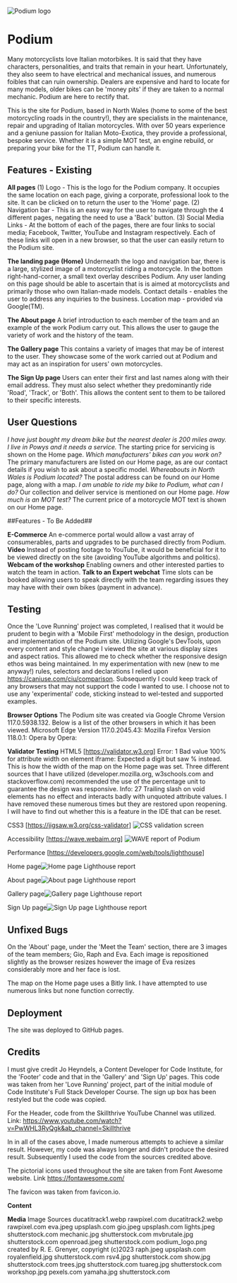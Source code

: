 ![Podium logo](Grenyerre/CI_PP1_POD/assets/images/podium.png)

# Podium #

Many motorcyclists love Italian motorbikes. It is said that they have characters, personalities, and traits that remain in your heart. Unfortunately, they also seem to have
electrical and mechanical issues, and numerous foibles that can ruin ownership. Dealers are expensive and hard to locate for many models, older bikes can be 'money pits' if
they are taken to a normal mechanic. Podium are here to rectify that.

This is the site for Podium, based in North Wales (home to some of the best motorcycling roads in the country!), they are specialists in the maintenance, repair and upgrading
of Italian motorcycles. With over 50 years experience and a geniune passion for Italian Moto-Exotica, they provide a professional, bespoke service. Whether it is a simple MOT test, an engine rebuild, or preparing your bike for the TT, Podium can handle it.

## Features - Existing ##

**All pages**
(1) Logo - This is the logo for the Podium company. It occupies the same location on each page, giving a corporate, professional look to the site. It can be clicked on to
return the user to the 'Home' page.
(2) Navigation bar - This is an easy way for the user to navigate through the 4 different pages, negating the need to use a 'Back' button.
(3) Social Media Links - At the bottom of each of the pages, there are four links to social media; Facebook, Twitter, YouTube and Instagram respectively. Each of these links
will open in a new browser, so that the user can easily return to the Podium site.

**The landing page (Home)**
Underneath the logo and navigation bar, there is a large, stylized image of a motorcyclist riding a motorcycle. In the bottom right-hand-corner, a small text overlay describes
Podium. Any user landing on this page should be able to ascertain that is is aimed at motorcyclists and primarily those who own Italian-made models.
Contact details - enables the user to address any inquiries to the business.
Location map - provided via Google(TM).

**The About page**
A brief introduction to each member of the team and an example of the work Podium carry out. This allows the user to gauge the variety of work and the history of the team.

**The Gallery page**
This contains a variety of images that may be of interest to the user. They showcase some of the work carried out at Podium and may act as an inspiration for users' own
motorcycles.

**The Sign Up page**
Users can enter their first and last names along with their email address. They must also select whether they predominantly ride 'Road', 'Track', or 'Both'. This allows the
content sent to them to be tailored to their specific interests.

## User Questions ##

_I have just bought my dream bike but the nearest dealer is 200 miles away. I live in Powys and it needs a service._ The starting price for servicing is shown on the Home page.
_Which manufacturers' bikes can you work on?_ The primary manufacturers are listed on our Home page, as are our contact details if you wish to ask about a specific model.
_Whereabouts in North Wales is Podium located?_ The postal address can be found on our Home page, along with a map.
_I am unable to ride my bike to Podium, what can I do?_ Our collection and deliver service is mentioned on our Home page.
_How much is an MOT test?_ The current price of a motorcycle MOT text is shown on our Home page.

##Features - To Be Added##

**E-Commerce**
An e-commerce portal would allow a vast array of consumerables, parts and upgrades to be purchased directly from Podium.
**Video**
Instead of posting footage to YouTube, it would be beneficial for it to be viewed directly on the site (avoiding YouTube algorithms and politics).
**Webcam of the workshop**
Enabling owners and other interested parties to watch the team in action.
**Talk to an Expert webchat**
Time slots can be booked allowing users to speak directly with the team regarding issues they may have with their own bikes (payment in advance).

## Testing ##

Once the 'Love Running' project was completed, I realised that it would be prudent to begin with a 'Mobile First' methodology in the design, production and implementation
of the Podium site. Utilizing Google's DevTools, upon every content and style change I viewed the site at various display sizes and aspect ratios. This allowed me to
check whether the responsive design ethos was being maintained.
In my experimentation with new (new to me anyway!) rules, selectors and declarations I relied upon <https://caniuse.com/ciu/comparison>. Subsequently I could keep track of
any browsers that may not support the code I wanted to use. I choose not to use any 'experimental' code, sticking instead to wel-tested and supported examples.

**Browser Options**
The Podium site was created via Google Chrome Version 117.0.5938.132. Below is a list of the other browsers in which it has been viewed.
Microsoft Edge Version 117.0.2045.43:
Mozilla Firefox Version 118.0.1:
Opera by Opera:

**Validator Testing**
HTML5 [https://validator.w3.org]
Error: 1 Bad value 100% for attribute width on element iframe: Expected a digit but saw % instead. This is how the width of the map on the Home page was set. Three different sources that I have utilized (developer.mozilla.org, w3schools.com and stackoverflow.com) recommended the use of the percentage unit to guarantee the design was responsive.
Info: 27 Trailing slash on void elements has no effect and interacts badly with unquoted attribute values. I have removed these numerous times but they are restored upon reopening. I will have to find out whether this is a feature in the IDE that can be reset.

CSS3 [https://jigsaw.w3.org/css-validator]
![CSS validation screen](https://jigsaw.w3.org/css-validator/validator?uri=https%3A%2F%2Fgrenyerre.github.io%2FCI_PP1_POD%2F&profile=css3svg&usermedium=all&warning=1&vextwarning=&lang=en)

Accessibility [https://wave.webaim.org]
![WAVE report of Podium](assets/images/WaveReportofPodium.png)

Performance [https://developers.google.com/web/tools/lighthouse]

Home page![Home page Lighthouse report](assets/images/HomeLighthouse.png)

About page![About page Lighthouse report](assets/images/AboutLighthouse.png)

Gallery page![Gallery page Lighthouse report](assets/images/GalleryLighthouse.png)

Sign Up page![Sign Up page Lighthouse report](assets/images/SignupLighthouse.png)


## Unfixed Bugs ##
On the 'About' page, under the 'Meet the Team' section, there are 3 images of the team members; Gio, Raph and Eva. Each image is repositioned slightly as the browser resizes however the image of Eva resizes considerably more and her face is lost.

The map on the Home page uses a Bitly link. I have attempted to use numerous links but none function correctly.

## Deployment ##
The site was deployed to GitHub pages.

## Credits ##
I must give credit Jo Heyndels, a Content Developer for Code Institute, for the 'Footer' code and that in the 'Gallery' and 'Sign Up' pages. This code was taken from her 'Love Running' project, part of the initial module of Code Institute's Full Stack Developer Course. The sign up box has been restyled but the code was copied.

For the Header, code from the Skillthrive YouTube Channel was utilized. Link: <https://www.youtube.com/watch?v=PwWHL3RyQgk&ab_channel=Skillthrive>

In in all of the cases above, I made numerous attempts to achieve a similar result. However, my code was always longer and didn't produce the desired result. Subsequently I used the code from the sources credited above.

The pictorial icons used throughout the site are taken from Font Awesome website. Link <https://fontawesome.com/>

The favicon was taken from favicon.io.


**Content**

**Media**
Image Sources
ducatitrack1.webp rawpixel.com
ducatitrack2.webp rawpixel.com
eva.jpeg upsplash.com
gio.jpeg upsplash.com
lights.jpeg shutterstock.com
mechanic.jpg shutterstock.com
mvbrutale.jpg shutterstock.com
openroad.jpeg shutterstock.com
podium_logo.png created by R. E. Grenyer, copyright (c)2023
raph.jpeg upsplash.com
royalenfield.jpg shutterstock.com
rsv4.jpg shutterstock.com
show.jpg shutterstock.com
trees.jpg shutterstock.com
tuareg.jpg shutterstock.com
workshop.jpg pexels.com
yamaha.jpg shutterstock.com
